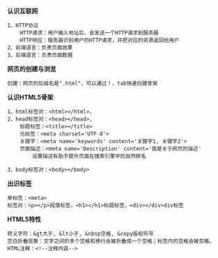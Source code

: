 <b>认识互联网</b>
	
	1、HTTP协议
		HTTP请求：用户输入地址后，会发送一个HTTP请求到服务器
		HTTP响应：服务器识别用户的HTTP请求，并把对应的资源返回给用户
	2、前端语言：负责页面效果
	3、后端语言：负责页面数据


<b>网页的创建与浏览</b>

	创建：网页的后缀名是".html"，可以通过！，tab快速创建骨架

<b>认识HTML5骨架</b>

	1、html标签对：<html></html>，
	2、head标签对：<head></head>,
		标题标签：<title></title>
		元标签：<meta charset='UTF-8'>
		关键字：<meta name='keywords' content='关键字1, 关键字2'>
		页面描述：<meta name='Description' content='我是关于网页的描述'
			设置描述有助于提升页面在搜索引擎中的自然排名

	3、body标签对：<body></body>

<b>出识标签</b>

	单标签：<meta>
	标签对：<p></p>段落标签，<h1></h1>标题标签，<div></div>div标签

<b>HTML5特性</b>

	转义字符：&gt大于, &lt小于, &nbsp空格, &copy版权符号
	空白折叠现象：文字之间的多个空格和换行会被折叠成一个空格；标签内的空格会被忽略。
	HTML注释：<!--注释内容-->
